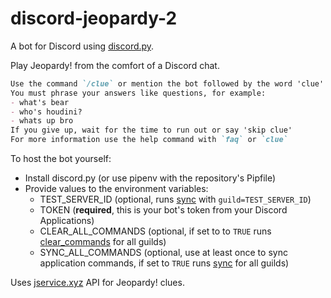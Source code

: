 # discord-jeopardy-2

A bot for Discord using [discord.py](https://github.com/Rapptz/discord.py).

Play Jeopardy! from the comfort of a Discord chat.

```markdown
Use the command `/clue` or mention the bot followed by the word 'clue'
You must phrase your answers like questions, for example:
- what's bear
- who's houdini?
- whats up bro
If you give up, wait for the time to run out or say 'skip clue'
For more information use the help command with `faq` or `clue`
```

To host the bot yourself:
- Install discord.py (or use pipenv with the repository's Pipfile)
- Provide values to the environment variables:
  - TEST_SERVER_ID (optional, runs [sync](https://discordpy.readthedocs.io/en/latest/interactions/api.html#discord.app_commands.CommandTree.sync) with `guild=TEST_SERVER_ID`)
  - TOKEN (**required**, this is your bot's token from your Discord Applications)
  - CLEAR_ALL_COMMANDS (optional, if set to to `TRUE` runs [clear_commands](https://discordpy.readthedocs.io/en/latest/interactions/api.html#discord.app_commands.CommandTree.clear_commands) for all guilds)
  - SYNC_ALL_COMMANDS (optional, use at least once to sync application commands, if set to `TRUE` runs [sync](https://discordpy.readthedocs.io/en/latest/interactions/api.html#discord.app_commands.CommandTree.sync) for all guilds)

Uses [jservice.xyz](https://jservice.xyz/) API for Jeopardy! clues.
